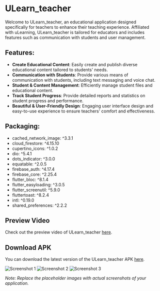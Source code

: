 # ULearn_teacher

Welcome to ULearn_teacher, an educational application designed specifically for teachers to enhance their teaching experience. Affiliated with uLearning, ULearn_teacher is tailored for educators and includes features such as communication with students and user management.

## Features:
- **Create Educational Content**: Easily create and publish diverse educational content tailored to students' needs.
- **Communication with Students**: Provide various means of communication with students, including text messaging and voice chat.
- **Student & Content Management**: Efficiently manage student files and educational content.
- **Track Student Progress**: Provide detailed reports and statistics on student progress and performance.
- **Beautiful & User-Friendly Design**: Engaging user interface design and easy-to-use experience to ensure teachers' comfort and effectiveness.

## Packaging:
- cached_network_image: ^3.3.1
- cloud_firestore: ^4.15.10
- cupertino_icons: ^1.0.2
- dio: ^5.4.1
- dots_indicator: ^3.0.0
- equatable: ^2.0.5
- firebase_auth: ^4.17.4
- firebase_core: ^2.25.4
- flutter_bloc: ^8.1.4
- flutter_easyloading: ^3.0.5
- flutter_screenutil: ^5.9.0
- fluttertoast: ^8.2.4
- intl: ^0.19.0
- shared_preferences: ^2.2.2


## Preview Video

Check out the preview video of ULearn_teacher [here](link_to_video).

## Download APK

You can download the latest version of the ULearn_teacher APK [here](link_to_apk_file).

![Screenshot 1](https://via.placeholder.com/600x400)
![Screenshot 2](https://via.placeholder.com/600x400)
![Screenshot 3](https://via.placeholder.com/600x400)

*Note: Replace the placeholder images with actual screenshots of your application.*
